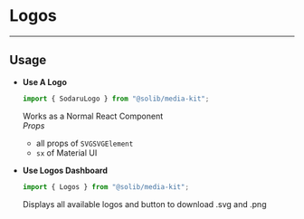 # Logos

---

## Usage

- **Use A Logo**

  ```typescript
  import { SodaruLogo } from "@solib/media-kit";
  ```

  Works as a Normal React Component  
  _Props_

  - all props of `SVGSVGElement`
  - `sx` of Material UI

- **Use Logos Dashboard**

  ```typescript
  import { Logos } from "@solib/media-kit";
  ```

  Displays all available logos and button to download .svg and .png
